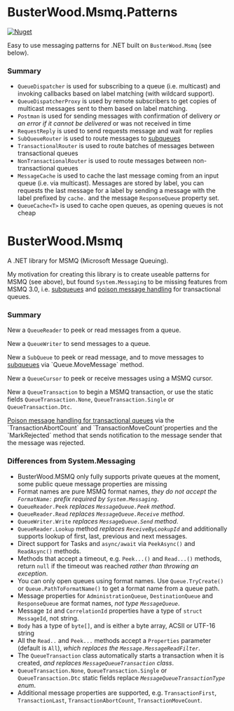 # BusterWood.Msmq.Patterns

[![Nuget](https://img.shields.io/nuget/v/BusterWood.Msmq.svg)](https://www.nuget.org/packages/BusterWood.Msmq)

Easy to use messaging patterns for .NET built on `BusterWood.Msmq` (see below).

### Summary

* `QueueDispatcher` is used for subscribing to a queue (i.e. multicast) and invoking callbacks based on label matching (with wildcard support).
* `QueueDispatcherProxy` is used by remote subscribers to get copies of multicast messages sent to them based on label matching.
* `Postman` is used for sending messages with confirmation of delivery _or an error if it cannot be delivered_ or was not received in time
* `RequestReply` is used to send requests message and wait for replies
* `SubQueueRouter` is used to route messages to [subqueues](https://msdn.microsoft.com/en-us/library/ms711414(v=vs.85).aspx)
* `TransactionalRouter` is used to route batches of messages between transactional queues
* `NonTransactionalRouter` is used to route messages between non-transactional queues
* `MessageCache` is used to cache the last message coming from an input queue (i.e. via multicast).  Messages are stored by label, you can requests the last message for a label by sending a message with the label prefixed by `cache.` and the message `ResponseQueue` property set.
* `QueueCache<T>` is used to cache open queues, as opening queues is not cheap

# BusterWood.Msmq

A .NET library for MSMQ (Microsoft Message Queuing).

My motivation for creating this library is to create useable patterns for MSMQ (see above), but found `System.Messaging` to be
missing features from MSMQ 3.0, i.e. [subqueues](https://msdn.microsoft.com/en-us/library/ms711414(v=vs.85).aspx) and [poison message handling](https://msdn.microsoft.com/en-us/library/ms703179(v=vs.85).aspx) for transactional queues.

### Summary

New a `QueueReader` to peek or read messages from a queue.

New a `QueueWriter` to send messages to a queue.

New a `SubQueue` to peek or read message, and to move messages to [subqueues](https://msdn.microsoft.com/en-us/library/ms711414(v=vs.85).aspx) via `Queue.MoveMessage` method.

New a `QueueCursor` to peek or receive messages using a MSMQ cursor.

New a `QueueTransaction` to begin a MSMQ transaction, or use the static fields `QueueTransaction.None`, `QueueTransaction.Single` or `QueueTransaction.Dtc`.

[Poison message handling for transactional queues](https://msdn.microsoft.com/en-us/library/ms703179(v=vs.85).aspx) via the `TransactionAbortCount` and `TransactionMoveCount`properties and the `MarkRejected` method that sends notification to the message sender that the message was rejected.

### Differences from System.Messaging

* BusterWood.MSMQ only fully supports private queues at the moment, some public queue message properties are missing
* Format names are pure MSMQ format names, _they do not accept the `FormatName:` prefix required by `System.Messaging`_.
* `QueueReader.Peek` _replaces `MessageQueue.Peek` method_.
* `QueueReader.Read` _replaces `MessageQueue.Receive` method_.
* `QueueWriter.Write` _replaces `MessageQueue.Send` method_.
* `QueueReader.Lookup` method _replaces `ReceiveByLookupId`_ and additionally supports lookup of first, last, previous and next messages.
* Direct support for Tasks and `async/await` via `PeekAsync()` and `ReadAsync()` methods.
* Methods that accept a timeout, e.g. `Peek...()` and `Read...()` methods, return `null` if the timeout was reached _rather than throwing an exception_.
* You can only open queues using format names.  Use `Queue.TryCreate()` or `Queue.PathToFormatName()` to get a format name from a queue path.
* Message properties for `AdministrationQueue`, `DestinationQueue` and `ResponseQueue` are format names, _not type `MessageQueue`_.
* Message `Id` and `CorrelationId` properties have a type of `struct MessageId`, not string.
* `Body` has a type of `byte[]`, and is either a byte array, ACSII or UTF-16 string
* All the `Read..` and `Peek...` methods accept a `Properties` parameter (default is `All`), _which replaces the `Message.MessageReadFilter`_.
* The `QueueTransaction` class automatically starts a transaction when it is created, _and replaces `MessageQueueTransaction` class_.
* `QueueTransaction.None`, `QueueTransaction.Single` or `QueueTransaction.Dtc` static fields replace _`MessageQueueTransactionType` enum_. 
* Additional message properties are supported, e.g. `TransactionFirst`, `TransactionLast`, `TransactionAbortCount`, `TransactionMoveCount`.

